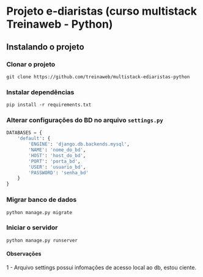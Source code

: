 # Projeto e-diaristas (curso multistack Treinaweb - Python)

## Instalando o projeto

### Clonar o projeto

`git clone https://github.com/treinaweb/multistack-ediaristas-python`

### Instalar dependências

`pip install -r requirements.txt`

### Alterar configurações do BD no arquivo `settings.py`

```python
DATABASES = {
    'default': {
        'ENGINE': 'django.db.backends.mysql',
        'NAME': 'nome_do_bd',
        'HOST': 'host_do_bd',
        'PORT': 'porta_bd',
        'USER': 'usuario_bd',
        'PASSWORD': 'senha_bd'
    }
}
```

### Migrar banco de dados

`python manage.py migrate`

### Iniciar o servidor

`python manage.py runserver`


#### Observações

1 - Arquivo settings possui infomações de acesso local ao db, estou ciente.
